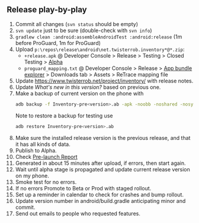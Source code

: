Release play-by-play
--------------------

1. Commit all changes (`svn status` should be empty)
1. `svn update` just to be sure (double-check with `svn info`)
1. `gradlew clean :android:assembleAndroidTest :android:release` (1m before ProGuard, 1m for ProGuard)
1. Upload `p:\repos\release\android\net.twisterrob.inventory*@*.zip`:
    * `+release.apk`
      @ Developer Console
      \> Release
      \> Testing
      \> Closed Testing
      \> [Alpha](https://play.google.com/console/u/0/developers/7995455198986011414/app/4974852622245161228/tracks/4698365972867036604)
    * `proguard_mapping.txt`
      @ Developer Console
      \> Release
      \> [App bundle explorer](https://play.google.com/console/u/0/developers/7995455198986011414/app/4974852622245161228/bundle-explorer)
      \> Downloads tab
      \> Assets
      \> ReTrace mapping file
1. Update https://www.twisterrob.net/project/inventory/ with release notes.
1. Update *What's new in this version?* based on previous one.
1. Make a backup of current version on the phone with
    ```bash
    adb backup -f Inventory-pre<version>.ab -apk -noobb -noshared -nosystem net.twisterrob.inventory
    ```
    Note to restore a backup for testing use
    ```bash
    adb restore Inventory-pre<version>.ab 
    ```
1. Make sure the installed release version is the previous release, and that it has all kinds of data.
1. Publish to Alpha.
1. Check [Pre-launch Report](https://play.google.com/console/u/0/developers/7995455198986011414/app/4974852622245161228/pre-launch-report/overview)
1. Generated in about 15 minutes after upload, if errors, then start again.
1. Wait until alpha stage is propagated and update current release version on my phone.
1. Smoke test for no errors.
1. If no errors Promote to Beta or Prod with staged rollout.
1. Set up a reminder in calendar to check for crashes and bump rollout.
1. Update version number in android/build.gradle anticipating minor and commit.
1. Send out emails to people who requested features.

